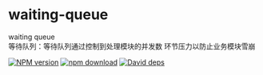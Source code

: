 # waiting-queue
waiting queue  
等待队列：等待队列通过控制到处理模块的并发数 环节压力以防止业务模块雪崩

[![NPM version][npm-image]][npm-url]
[![npm download][download-image]][download-url]
[![David deps][david-image]][david-url]

[npm-image]: https://img.shields.io/npm/v/waiting-queue.svg
[npm-url]: https://npmjs.com/package/waiting-queue
[download-image]: https://img.shields.io/npm/dm/waiting-queue.svg
[download-url]: https://npmjs.com/package/waiting-queue
[david-image]: https://img.shields.io/david/imcooder/waiting-queue.svg
[david-url]: https://david-dm.org/imcooder/waiting-queue

